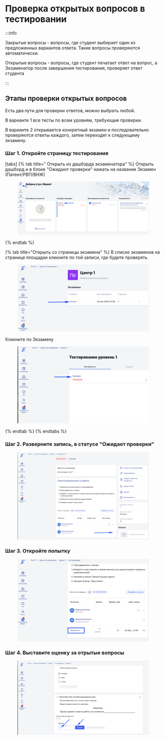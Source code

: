 # Проверка открытых вопросов в тестировании

:::info

Закрытые вопросы - вопросы, где студент выбирает один из предложенных вариантов ответа.  Такие вопросы проверяются автоматически.

Открытые вопросы - вопросы, где студент печатает ответ на вопрос, а Экзаменатор после завершения тестирования, проверяет ответ студента

:::

## &#x20;Этапы проверки открытых вопросов

Есть два пути для проверки ответов, можно выбрать любой.&#x20;

В варианте 1 все тесты по всем уровням, требующие проверки.&#x20;

В варианте 2 открывается конкретный экзамен и последовательно проверяются ответы каждого, затем переходят к следующему экзамену.

### Шаг 1. Откройте страницу тестирования

[tabs]
{% tab title=" Открыть из дашборда экзаменатора" %}
Открыть дашборд и в блоке "Ожидают проверки" нажать на название Экзамен (Патент/РВП/ВНЖ)&#x20;

<figure><img src="../.gitbook/assets/image (245).png" alt=""><figcaption></figcaption></figure>
{% endtab %}

{% tab title="Открыть со страницы экзамена" %}
&#x20;В списке экзаменов на странице площадки кликните по  той записи, где будете проверять

<figure><img src="../.gitbook/assets/image (246).png" alt=""><figcaption></figcaption></figure>

Кликните по Экзамену

<figure><img src="../.gitbook/assets/image (247).png" alt=""><figcaption></figcaption></figure>
{% endtab %}
{% endtabs %}

### Шаг 2. Разверните запись, в статусе "Ожидает проверки"&#x20;

<figure><img src="../.gitbook/assets/image (244).png" alt=""><figcaption></figcaption></figure>

### Шаг 3. Откройте попытку

<figure><img src="../.gitbook/assets/image (248).png" alt=""><figcaption></figcaption></figure>

### Шаг 4. Выставите оценку за отрытые вопросы

<figure><img src="../.gitbook/assets/image (249).png" alt=""><figcaption></figcaption></figure>
